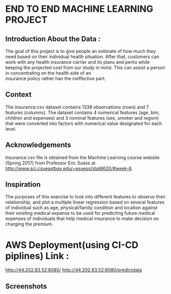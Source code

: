 # END TO END MACHINE LEARNING PROJECT
  
  ## Introduction About the Data :
  The goal of this project is to give people an estimate of how much they need based on
  their individual health situation. After that, customers can work with any health 
  insurance carrier and its plans and perks while keeping the projected cost from our 
  study in mind. This can assist a person in concentrating on the health side of an   
  insurance policy rather han the ineffective part.

## Context
The insurance.csv dataset contains 1338 observations (rows) and 7 features (columns). The dataset contains 4 numerical features (age, bmi, children and expenses) and 3 nominal features (sex, smoker and region) that were converted into factors with numerical value designated for each level.

## Acknowledgements
Insurance.csv file is obtained from the Machine Learning course website (Spring 2017) from Professor Eric Suess at http://www.sci.csueastbay.edu/~esuess/stat6620/#week-6.

## Inspiration
The purposes of this exercise to look into different features to observe their relationship, and plot a multiple linear regression based on several features of individual such as age, physical/family condition and location against their existing medical expense to be used for predicting future medical expenses of individuals that help medical insurance to make decision on charging the premium.


# AWS Deployment(using CI-CD piplines) Link :
http://44.202.83.52:8080/
http://44.202.83.52:8080/predictdata

## Screenshots


